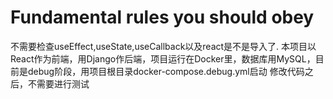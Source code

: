 # Fundamental rules you should obey

不需要检查useEffect,useState,useCallback以及react是不是导入了.
本项目以React作为前端，用Django作后端，项目运行在Docker里，数据库用MySQL，目前是debug阶段，用项目根目录docker-compose.debug.yml启动
修改代码之后，不需要进行测试
